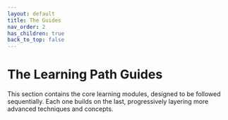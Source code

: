 ```yaml
---
layout: default
title: The Guides
nav_order: 2
has_children: true
back_to_top: false
---
```


# The Learning Path Guides

This section contains the core learning modules, designed to be followed sequentially. Each one builds on the last, progressively layering more advanced techniques and concepts.
